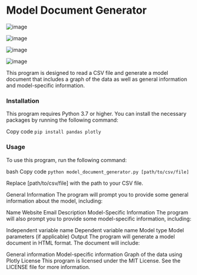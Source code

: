 <h1>Model Document Generator</h1>

![image](https://user-images.githubusercontent.com/78321696/227716412-2721e2a2-d4eb-4b35-978f-b8ebf926f33c.png)


![image](https://user-images.githubusercontent.com/78321696/227716417-fcab02f2-266e-4419-9a1a-b50e4160a77c.png)


![image](https://user-images.githubusercontent.com/78321696/227716435-5304f7bf-c0f9-428d-9e5a-7eef7f2f8491.png)

![image](https://user-images.githubusercontent.com/78321696/227716455-407a8a73-e4ec-4970-9453-75980d66e6ae.png)

This program is designed to read a CSV file and generate a model document that includes a graph of the data as well as general information and model-specific information.

<h3>Installation</h3>
This program requires Python 3.7 or higher. You can install the necessary packages by running the following command:

Copy code
```pip install pandas plotly```

<h3>Usage</h3>
To use this program, run the following command:

bash
Copy code
```python model_document_generator.py [path/to/csv/file]```

Replace [path/to/csv/file] with the path to your CSV file.

</h3>General Information</h3>
The program will prompt you to provide some general information about the model, including:


Name
Website
Email
Description
Model-Specific Information
The program will also prompt you to provide some model-specific information, including:

Independent variable name
Dependent variable name
Model type
Model parameters (if applicable)
Output
The program will generate a model document in HTML format. The document will include:

General information
Model-specific information
Graph of the data using Plotly
License
This program is licensed under the MIT License. See the LICENSE file for more information.
